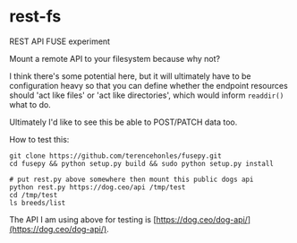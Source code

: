 # rest-fs
REST API FUSE experiment

Mount a remote API to your filesystem because why not?

I think there's some potential here, but it will ultimately have to be configuration heavy so that you can define
whether the endpoint resources should 'act like files' or 'act like directories', which would inform `readdir()`
what to do.

Ultimately I'd like to see this be able to POST/PATCH data too.


How to test this:
```
git clone https://github.com/terencehonles/fusepy.git
cd fusepy && python setup.py build && sudo python setup.py install

# put rest.py above somewhere then mount this public dogs api
python rest.py https://dog.ceo/api /tmp/test
cd /tmp/test
ls breeds/list
```

The API I am using above for testing is [https://dog.ceo/dog-api/](https://dog.ceo/dog-api/).
